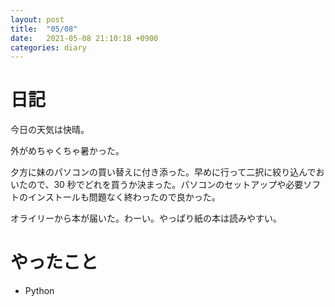```yaml
---
layout: post
title:  "05/08"
date:   2021-05-08 21:10:18 +0900
categories: diary
---
```

# 日記

今日の天気は快晴。

外がめちゃくちゃ暑かった。

夕方に妹のパソコンの買い替えに付き添った。早めに行って二択に絞り込んでおいたので、30 秒でどれを買うか決まった。パソコンのセットアップや必要ソフトのインストールも問題なく終わったので良かった。

オライリーから本が届いた。わーい。やっぱり紙の本は読みやすい。

# やったこと

- Python